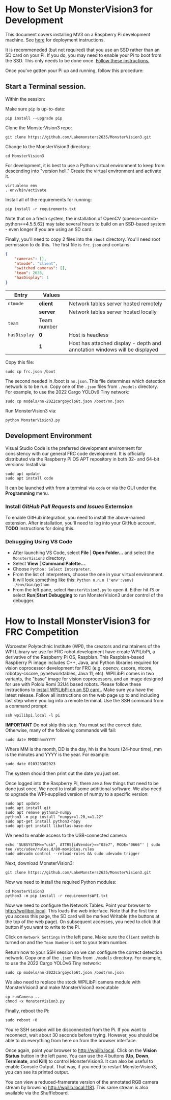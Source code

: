 # How to Set Up MonsterVision3 for Development
This document covers installing MV3 on a Raspberry Pi development machine. See [here](#How-to-Install-MonsterVision3-for-FRC-Competition) for deployment instructions.

It is recommeneded (but not required) that you use an SSD rather than an SD card on your Pi.  If you do, you may need to enable your Pi to boot from the SSD.  This only needs to be done once.  [Follow these instructions.](https://peyanski.com/how-to-boot-raspberry-pi-4-from-ssd/#:~:text=To%20boot%20Raspberry%20Pi%204%20from%20SSD%20you,USB%20to%20boot%20raspberry%20Pi%204%20from%20SSD.)

Once you've gotten your Pi up and running, follow this procedure:

## Start a Terminal session.
Within the session:

Make sure `pip` is up-to-date:
```shell
pip install --upgrade pip
``` 
Clone the MonsterVision3 repo:
```shell
git clone https://github.com/Lakemonsters2635/MonsterVision3.git
```
Change to the MonsterVision3 directory:
```shell
cd MonsterVision3
```

For development, it is best to use a Python virtual environment to keep from descending into "version hell."  Create the virtual environment and activate it.
```shell
virtualenv env
. env/bin/activate
```

Install all of the requirements for running:
```shell
pip install -r requirements.txt
```
Note that on a fresh system, the installation of OpenCV (opencv-contrib-python==4.5.5.62) may take several hours to build on an SSD-based system - even longer if you are using an SD card.

Finally, you'll need to copy 2 files into the `/boot` directory.  You'll need root permission to do this.  The first file is `frc.json` and contains:
```json
{
    "cameras": [],
    "ntmode": "client",
    "switched cameras": [],
    "team": 2635,
    "hasDisplay": 1
}
```
|Entry|Values||
|---|---|---|
|`ntmode`|**client**|Network tables server hosted remotely|
||**server**|Network tables server hosted locally|
|`team`|Team number||
|`hasDisplay`|**0**|Host is headless|
||**1**|Host has attached display - depth and annotation windows will be displayed|

Copy this file:
```shell
sudo cp frc.json /boot
```
The second needed in /boot is `nn.json`.  This file determines which detection network is to be run.  Copy one of the `.json` files from `./models` directory.  For example, to use the 2022 Cargo YOLOv6 Tiny network:
```shell
sudo cp models/nn-2022cargoyolo6t.json /boot/nn.json
```
Run MonsterVision3 via:
```shell
python MonsterVision3.py
```
## Development Environment
Visual Studio Code is the preferred development environment for consistency with our general FRC code development.  It is officially distributed via the Raspberry Pi OS APT repository in both 32- and 64-bit versions:  Install via:
```shell
sudo apt update
sudo apt install code
```
It can be launched with from a terminal via `code` or via the GUI under the **Programming** menu.
### Install ***GitHub Pull Requests and Issues*** Externsion
To enable GitHub integration, you need to install the above-named extension.  After installation, you'll need to log into your GitHub account.  **TODO** Instructions for doing this.
### Debugging Using VS Code
- After launching VS Code, select **File** | **Open Folder...** and select the `MonsterVision3` directory.
- Select **View** | **Command Palette...**.
- Choose `Python: Select Interpreter`.
- From the list of interpreters, choose the one in your virtual environment.  It will look something like this: `Python n.n.n ('env':venv) ./env/bin/python`
- From the left pane, select `MonsterVision3.py` to open it.
Either hit `F5` or select **Run**|**Start Debugging** to run MonsterVision3 under control of the debugger.
# How to Install MonsterVision3 for FRC Competition
Worcester Polytechnic Institute (WPI), the creators and maintainers of the WPI Library we use for FRC robot development have create WPILibPi, a derivative of the Raspberry Pi OS, Raspbian. This Raspbian-based Raspberry Pi image includes C++, Java, and Python libraries required for vision coprocessor development for FRC (e.g. opencv, cscore, ntcore, robotpy-cscore, pynetworktables, Java 11, etc). WPILibPi comes in two variants, the "base" image for vision coprocessors, and an image designed for use with Pololu Romi 32U4 based robots.  Please follow these instructions to [install WPILibPi on an SD card.](https://docs.wpilib.org/en/stable/docs/software/vision-processing/wpilibpi/installing-the-image-to-your-microsd-card.html).  Make sure you have the latest release.  Follow all instructions on the web page up to and including last step where you log into a remote terminal.  Use the SSH command from a command prompt:
```shell
ssh wpilibpi.local -l pi
```
**IMPORTANT** Do not skip this step. You must set the correct date.  Otherwise, many of the following commands will fail:
```shell
sudo date MMDDhhmmYYYY
```
Where MM is the month, DD is the day, hh is the hours (24-hour time), mm is the minutes and YYYY is the year.  For example:
```shell
sudo date 010323302023
```
The system should then print out the date you just set.

Once logged into the Raspberry Pi, there are a few things that need to be done just once.  We need to install some additional software.  We also need to upgrade the WPI-supplied version of numpy to a specific version:
```shell
sudo apt update
sudo apt install git
sudo apt remove python3-numpy
python3 -m pip install "numpy>=1.20,<=1.22"
sudo apt-get install python3-h5py
sudo apt-get install libatlas-base-dev
```
We need to enable access to the USB-connected camera:
```shell
echo 'SUBSYSTEM=="usb", ATTRS{idVendor}=="03e7", MODE="0666"' | sudo tee /etc/udev/rules.d/80-movidius.rules
sudo udevadm control --reload-rules && sudo udevadm trigger
```
Next, download MonsterVision3:
```shell
git clone https://github.com/LakeMonsters2635/MonsterVision3.git
```
Now we need to install the required Python modules:
```shell
cd MonsterVision3
python3 -m pip install -r requirementsWPI.txt
```
Now we need to configure the Network Tables.  Point your browser to http://wpilibpi.local.  This loads the web interface.  Note that the first time you access this page, the SD card will be marked Writable (the buttons at the top of the web page).  On subsequent accesses, you need to click that button if you want to write to the Pi.

Click on `Network Settings` in the left pane.  Make sure the `Client` switch is turned on and the `Team Number` is set to your team number.

Return now to your SSH session so we can configure the correct detection network. Copy one of the `.json` files from `./models` directory.  For example, to use the 2022 Cargo YOLOv6 Tiny network:
```shell
sudo cp models/nn-2022cargoyolo6t.json /boot/nn.json
```
We also need to replace the stock WPILibPi camera module with MonsterVision3 and make MonsterVision3 executable
```shell
cp runCamera ..
chmod +x MonsterVision3.py
```
Finally, reboot the Pi:
```shell
sudo reboot +0
```
You're SSH session will be disconnected from the Pi.  If you want to reconnect, wait about 30 seconds before trying.  However, you should be able to do everything from here on from the browser interface.

Once again, point your browser to http://wpilib.local.  Click on the **Vision Status** button in the left pane.  You can use the 4 buttons (**Up**, **Down**, **Terminate**, and **Kill**) to control MonsterVision3.  It can also be useful to enable Console Output.  That way, if you need to restart MonsterVision3, you can see its printed output.

You can view a reduced-framerate version of the annotated RGB camera stream by browsing http://wpilib.local:1181.  This same stream is also available via the Shuffleboard.